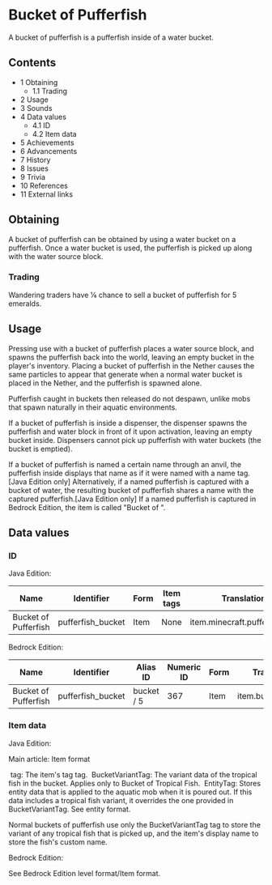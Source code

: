 # Bucket of Pufferfish
A bucket of pufferfish is a pufferfish inside of a water bucket.

## Contents
- 1 Obtaining
	- 1.1 Trading
- 2 Usage
- 3 Sounds
- 4 Data values
	- 4.1 ID
	- 4.2 Item data
- 5 Achievements
- 6 Advancements
- 7 History
- 8 Issues
- 9 Trivia
- 10 References
- 11 External links

## Obtaining
A bucket of pufferfish can be obtained by using a water bucket on a pufferfish. Once a water bucket is used, the pufferfish is picked up along with the water source block.

### Trading
Wandering traders have 1⁄6 chance to sell a bucket of pufferfish for 5 emeralds.

## Usage
Pressing use with a bucket of pufferfish places a water source block, and spawns the pufferfish back into the world, leaving an empty bucket in the player's inventory. Placing a bucket of pufferfish in the Nether causes the same particles to appear that generate when a normal water bucket is placed in the Nether, and the pufferfish is spawned alone.

Pufferfish caught in buckets then released do not despawn, unlike mobs that spawn naturally in their aquatic environments.

If a bucket of pufferfish is inside a dispenser, the dispenser spawns the pufferfish and water block in front of it upon activation, leaving an empty bucket inside. Dispensers cannot pick up pufferfish with water buckets (the bucket is emptied).

If a bucket of pufferfish is named a certain name through an anvil, the pufferfish inside displays that name as if it were named with a name tag.‌[Java Edition  only] Alternatively, if a named pufferfish is captured with a bucket of water, the resulting bucket of pufferfish shares a name with the captured pufferfish.‌[Java Edition  only] If a named pufferfish is captured in Bedrock Edition, the item is called "Bucket of <Name>".

## Data values
### ID
Java Edition:

| Name                 | Identifier        | Form | Item tags | Translation key                  |
|----------------------|-------------------|------|-----------|----------------------------------|
| Bucket of Pufferfish | pufferfish_bucket | Item | None      | item.minecraft.pufferfish_bucket |

Bedrock Edition:

| Name                 | Identifier        | Alias ID   | Numeric ID | Form | Translation key        |
|----------------------|-------------------|------------|------------|------|------------------------|
| Bucket of Pufferfish | pufferfish_bucket | bucket / 5 | 367        | Item | item.bucketPuffer.name |

### Item data
Java Edition:

Main article: Item format

 tag: The item's tag tag.
 BucketVariantTag: The variant data of the tropical fish in the bucket. Applies only to Bucket of Tropical Fish.
 EntityTag: Stores entity data that is applied to the aquatic mob when it is poured out. If this data includes a tropical fish variant, it overrides the one provided in BucketVariantTag.
See entity format.

Normal buckets of pufferfish use only the BucketVariantTag tag to store the variant of any tropical fish that is picked up, and the item's display name to store the fish's custom name.

Bedrock Edition:

See Bedrock Edition level format/Item format.
